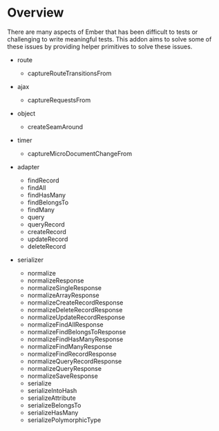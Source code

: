 # Overview

There are many aspects of Ember that has been difficult to tests or challenging to write meaningful tests. This addon aims to solve some of these issues by providing helper primitives to solve these issues.

- route
  - captureRouteTransitionsFrom
- ajax
  - captureRequestsFrom
- object
  - createSeamAround
- timer
  - captureMicroDocumentChangeFrom

- adapter
  - findRecord
  - findAll
  - findHasMany
  - findBelongsTo
  - findMany
  - query
  - queryRecord
  - createRecord
  - updateRecord
  - deleteRecord
- serializer
  - normalize
  - normalizeResponse
  - normalizeSingleResponse
  - normalizeArrayResponse
  - normalizeCreateRecordResponse
  - normalizeDeleteRecordResponse
  - normalizeUpdateRecordResponse
  - normalizeFindAllResponse
  - normalizeFindBelongsToResponse
  - normalizeFindHasManyResponse
  - normalizeFindManyResponse
  - normalizeFindRecordResponse
  - normalizeQueryRecordResponse
  - normalizeQueryResponse
  - normalizeSaveResponse
  - serialize
  - serializeIntoHash
  - serializeAttribute
  - serializeBelongsTo
  - serializeHasMany
  - serializePolymorphicType
